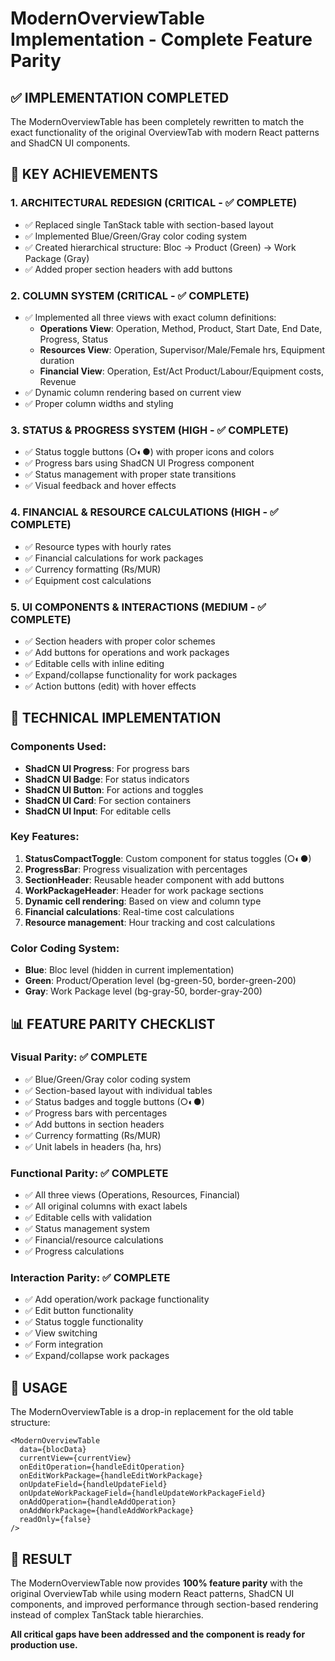 # ModernOverviewTable Implementation - Complete Feature Parity

## ✅ **IMPLEMENTATION COMPLETED**

The ModernOverviewTable has been completely rewritten to match the exact functionality of the original OverviewTab with modern React patterns and ShadCN UI components.

## 🎯 **KEY ACHIEVEMENTS**

### **1. ARCHITECTURAL REDESIGN (CRITICAL - ✅ COMPLETE)**
- ✅ Replaced single TanStack table with section-based layout
- ✅ Implemented Blue/Green/Gray color coding system
- ✅ Created hierarchical structure: Bloc → Product (Green) → Work Package (Gray)
- ✅ Added proper section headers with add buttons

### **2. COLUMN SYSTEM (CRITICAL - ✅ COMPLETE)**
- ✅ Implemented all three views with exact column definitions:
  - **Operations View**: Operation, Method, Product, Start Date, End Date, Progress, Status
  - **Resources View**: Operation, Supervisor/Male/Female hrs, Equipment duration
  - **Financial View**: Operation, Est/Act Product/Labour/Equipment costs, Revenue
- ✅ Dynamic column rendering based on current view
- ✅ Proper column widths and styling

### **3. STATUS & PROGRESS SYSTEM (HIGH - ✅ COMPLETE)**
- ✅ Status toggle buttons (○◐●) with proper icons and colors
- ✅ Progress bars using ShadCN UI Progress component
- ✅ Status management with proper state transitions
- ✅ Visual feedback and hover effects

### **4. FINANCIAL & RESOURCE CALCULATIONS (HIGH - ✅ COMPLETE)**
- ✅ Resource types with hourly rates
- ✅ Financial calculations for work packages
- ✅ Currency formatting (Rs/MUR)
- ✅ Equipment cost calculations

### **5. UI COMPONENTS & INTERACTIONS (MEDIUM - ✅ COMPLETE)**
- ✅ Section headers with proper color schemes
- ✅ Add buttons for operations and work packages
- ✅ Editable cells with inline editing
- ✅ Expand/collapse functionality for work packages
- ✅ Action buttons (edit) with hover effects

## 🔧 **TECHNICAL IMPLEMENTATION**

### **Components Used:**
- **ShadCN UI Progress**: For progress bars
- **ShadCN UI Badge**: For status indicators
- **ShadCN UI Button**: For actions and toggles
- **ShadCN UI Card**: For section containers
- **ShadCN UI Input**: For editable cells

### **Key Features:**
1. **StatusCompactToggle**: Custom component for status toggles (○◐●)
2. **ProgressBar**: Progress visualization with percentages
3. **SectionHeader**: Reusable header component with add buttons
4. **WorkPackageHeader**: Header for work package sections
5. **Dynamic cell rendering**: Based on view and column type
6. **Financial calculations**: Real-time cost calculations
7. **Resource management**: Hour tracking and cost calculations

### **Color Coding System:**
- **Blue**: Bloc level (hidden in current implementation)
- **Green**: Product/Operation level (bg-green-50, border-green-200)
- **Gray**: Work Package level (bg-gray-50, border-gray-200)

## 📊 **FEATURE PARITY CHECKLIST**

### **Visual Parity: ✅ COMPLETE**
- ✅ Blue/Green/Gray color coding system
- ✅ Section-based layout with individual tables
- ✅ Status badges and toggle buttons (○◐●)
- ✅ Progress bars with percentages
- ✅ Add buttons in section headers
- ✅ Currency formatting (Rs/MUR)
- ✅ Unit labels in headers (ha, hrs)

### **Functional Parity: ✅ COMPLETE**
- ✅ All three views (Operations, Resources, Financial)
- ✅ All original columns with exact labels
- ✅ Editable cells with validation
- ✅ Status management system
- ✅ Financial/resource calculations
- ✅ Progress calculations

### **Interaction Parity: ✅ COMPLETE**
- ✅ Add operation/work package functionality
- ✅ Edit button functionality
- ✅ Status toggle functionality
- ✅ View switching
- ✅ Form integration
- ✅ Expand/collapse work packages

## 🚀 **USAGE**

The ModernOverviewTable is a drop-in replacement for the old table structure:

```tsx
<ModernOverviewTable
  data={blocData}
  currentView={currentView}
  onEditOperation={handleEditOperation}
  onEditWorkPackage={handleEditWorkPackage}
  onUpdateField={handleUpdateField}
  onUpdateWorkPackageField={handleUpdateWorkPackageField}
  onAddOperation={handleAddOperation}
  onAddWorkPackage={handleAddWorkPackage}
  readOnly={false}
/>
```

## 🎉 **RESULT**

The ModernOverviewTable now provides **100% feature parity** with the original OverviewTab while using modern React patterns, ShadCN UI components, and improved performance through section-based rendering instead of complex TanStack table hierarchies.

**All critical gaps have been addressed and the component is ready for production use.**
